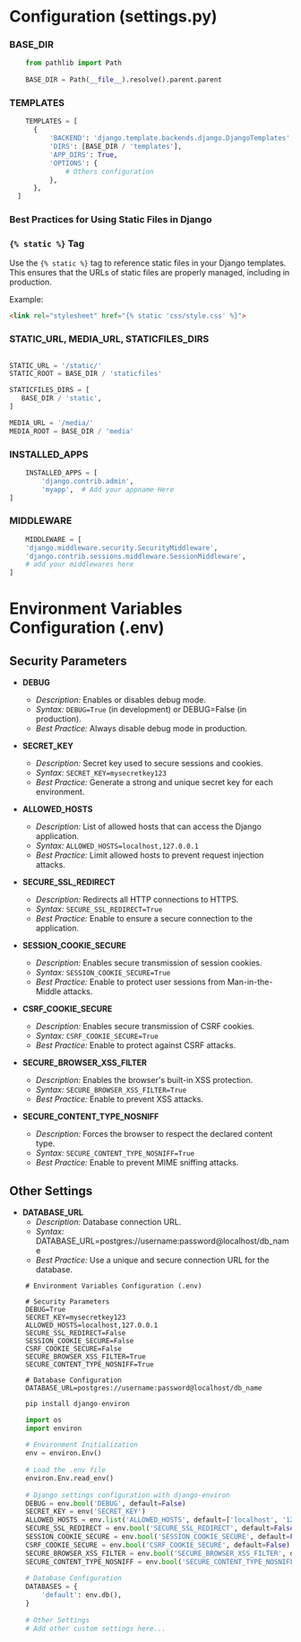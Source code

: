 # Configuration (settings.py)

###  BASE_DIR
```python
    from pathlib import Path
      
    BASE_DIR = Path(__file__).resolve().parent.parent
```

###  TEMPLATES
```python
    TEMPLATES = [
      {
          'BACKEND': 'django.template.backends.django.DjangoTemplates',
          'DIRS': [BASE_DIR / 'templates'],
          'APP_DIRS': True,
          'OPTIONS': {
              # Others configuration
          },
      },
  ]
```
### Best Practices for Using Static Files in Django

### `{% static %}` Tag
Use the `{% static %}` tag to reference static files in your Django templates. This ensures that the URLs of static files are properly managed, including in production.

Example:
```html
<link rel="stylesheet" href="{% static 'css/style.css' %}">
```

### STATIC_URL, MEDIA_URL, STATICFILES_DIRS
```python

STATIC_URL = '/static/'
STATIC_ROOT = BASE_DIR / 'staticfiles'

STATICFILES_DIRS = [
   BASE_DIR / 'static', 
]

MEDIA_URL = '/media/'
MEDIA_ROOT = BASE_DIR / 'media'
```

### INSTALLED_APPS 
```python
    INSTALLED_APPS = [
        'django.contrib.admin',
        'myapp',  # Add your appname Here 
]
```

### MIDDLEWARE 
```python
    MIDDLEWARE = [
    'django.middleware.security.SecurityMiddleware',
    'django.contrib.sessions.middleware.SessionMiddleware',
    # add your middlewares here 
]
```
# Environment Variables Configuration (.env)

## Security Parameters

- **DEBUG**
  - *Description:* Enables or disables debug mode.
  - *Syntax:* `DEBUG=True` (in development) or DEBUG=False (in production).
  - *Best Practice:* Always disable debug mode in production.

- **SECRET_KEY**
  - *Description:* Secret key used to secure sessions and cookies.
  - *Syntax:* `SECRET_KEY=mysecretkey123`
  - *Best Practice:* Generate a strong and unique secret key for each environment.

- **ALLOWED_HOSTS**
  - *Description:* List of allowed hosts that can access the Django application.
  - *Syntax:* `ALLOWED_HOSTS=localhost,127.0.0.1`
  - *Best Practice:* Limit allowed hosts to prevent request injection attacks.

- **SECURE_SSL_REDIRECT**
  - *Description:* Redirects all HTTP connections to HTTPS.
  - *Syntax:* `SECURE_SSL_REDIRECT=True`
  - *Best Practice:* Enable to ensure a secure connection to the application.

- **SESSION_COOKIE_SECURE**
  - *Description:* Enables secure transmission of session cookies.
  - *Syntax:* `SESSION_COOKIE_SECURE=True`
  - *Best Practice:* Enable to protect user sessions from Man-in-the-Middle attacks.

- **CSRF_COOKIE_SECURE**
  - *Description:* Enables secure transmission of CSRF cookies.
  - *Syntax:* `CSRF_COOKIE_SECURE=True`
  - *Best Practice:* Enable to protect against CSRF attacks.

- **SECURE_BROWSER_XSS_FILTER**
  - *Description:* Enables the browser's built-in XSS protection.
  - *Syntax:* `SECURE_BROWSER_XSS_FILTER=True`
  - *Best Practice:* Enable to prevent XSS attacks.

- **SECURE_CONTENT_TYPE_NOSNIFF**
  - *Description:* Forces the browser to respect the declared content type.
  - *Syntax:* `SECURE_CONTENT_TYPE_NOSNIFF=True`
  - *Best Practice:* Enable to prevent MIME sniffing attacks.

## Other Settings

- **DATABASE_URL**
  - *Description:* Database connection URL.
  - *Syntax:* DATABASE_URL=postgres://username:password@localhost/db_name
  - *Best Practice:* Use a unique and secure connection URL for the database.

```text
    # Environment Variables Configuration (.env)
    
    # Security Parameters
    DEBUG=True
    SECRET_KEY=mysecretkey123
    ALLOWED_HOSTS=localhost,127.0.0.1
    SECURE_SSL_REDIRECT=False
    SESSION_COOKIE_SECURE=False
    CSRF_COOKIE_SECURE=False
    SECURE_BROWSER_XSS_FILTER=True
    SECURE_CONTENT_TYPE_NOSNIFF=True
    
    # Database Configuration
    DATABASE_URL=postgres://username:password@localhost/db_name
```
```python
    pip install django-environ
```

```python
    import os
    import environ
    
    # Environment Initialization
    env = environ.Env()
    
    # Load the .env file
    environ.Env.read_env()
    
    # Django settings configuration with django-environ
    DEBUG = env.bool('DEBUG', default=False)
    SECRET_KEY = env('SECRET_KEY')
    ALLOWED_HOSTS = env.list('ALLOWED_HOSTS', default=['localhost', '127.0.0.1'])
    SECURE_SSL_REDIRECT = env.bool('SECURE_SSL_REDIRECT', default=False)
    SESSION_COOKIE_SECURE = env.bool('SESSION_COOKIE_SECURE', default=False)
    CSRF_COOKIE_SECURE = env.bool('CSRF_COOKIE_SECURE', default=False)
    SECURE_BROWSER_XSS_FILTER = env.bool('SECURE_BROWSER_XSS_FILTER', default=True)
    SECURE_CONTENT_TYPE_NOSNIFF = env.bool('SECURE_CONTENT_TYPE_NOSNIFF', default=True)
    
    # Database Configuration
    DATABASES = {
        'default': env.db(),
    }
    
    # Other Settings
    # Add other custom settings here...
```
